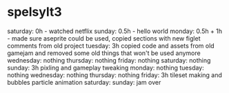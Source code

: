 # spelsylt3

saturday: 0h - watched netflix
sunday: 0.5h - hello world
monday: 0.5h + 1h - made sure aseprite could be used, copied sections with new figlet comments from old project
tuesday: 3h copied code and assets from old gamejam and removed some old things that won't be used anymore
wednesday: nothing
thursday: nothing
friday: nothing
saturday: nothing
sunday: 3h pixling and gameplay tweaking
monday: nothing
tuesday: nothing
wednesday: nothing
thursday: nothing
friday: 3h tileset making and bubbles particle animation
saturday: 
sunday: jam over

